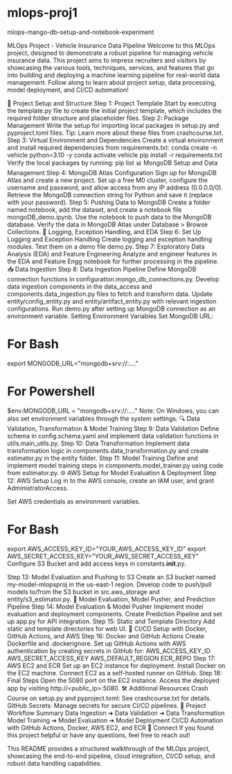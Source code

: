 # mlops-proj1
mlops-mango-db-setup-and-notebook-experiment


MLOps Project - Vehicle Insurance Data Pipeline
Welcome to this MLOps project, designed to demonstrate a robust pipeline for managing vehicle insurance data. This project aims to impress recruiters and visitors by showcasing the various tools, techniques, services, and features that go into building and deploying a machine learning pipeline for real-world data management. Follow along to learn about project setup, data processing, model deployment, and CI/CD automation!

📁 Project Setup and Structure
Step 1: Project Template
Start by executing the template.py file to create the initial project template, which includes the required folder structure and placeholder files.
Step 2: Package Management
Write the setup for importing local packages in setup.py and pyproject.toml files.
Tip: Learn more about these files from crashcourse.txt.
Step 3: Virtual Environment and Dependencies
Create a virtual environment and install required dependencies from requirements.txt:
conda create -n vehicle python=3.10 -y
conda activate vehicle
pip install -r requirements.txt
Verify the local packages by running:
pip list
📊 MongoDB Setup and Data Management
Step 4: MongoDB Atlas Configuration
Sign up for MongoDB Atlas and create a new project.
Set up a free M0 cluster, configure the username and password, and allow access from any IP address (0.0.0.0/0).
Retrieve the MongoDB connection string for Python and save it (replace <password> with your password).
Step 5: Pushing Data to MongoDB
Create a folder named notebook, add the dataset, and create a notebook file mongoDB_demo.ipynb.
Use the notebook to push data to the MongoDB database.
Verify the data in MongoDB Atlas under Database > Browse Collections.
📝 Logging, Exception Handling, and EDA
Step 6: Set Up Logging and Exception Handling
Create logging and exception handling modules. Test them on a demo file demo.py.
Step 7: Exploratory Data Analysis (EDA) and Feature Engineering
Analyze and engineer features in the EDA and Feature Engg notebook for further processing in the pipeline.
📥 Data Ingestion
Step 8: Data Ingestion Pipeline
Define MongoDB connection functions in configuration.mongo_db_connections.py.
Develop data ingestion components in the data_access and components.data_ingestion.py files to fetch and transform data.
Update entity/config_entity.py and entity/artifact_entity.py with relevant ingestion configurations.
Run demo.py after setting up MongoDB connection as an environment variable.
Setting Environment Variables
Set MongoDB URL:
# For Bash
export MONGODB_URL="mongodb+srv://<username>:<password>...."
# For Powershell
$env:MONGODB_URL = "mongodb+srv://<username>:<password>...."
Note: On Windows, you can also set environment variables through the system settings.
🔍 Data Validation, Transformation & Model Training
Step 9: Data Validation
Define schema in config.schema.yaml and implement data validation functions in utils.main_utils.py.
Step 10: Data Transformation
Implement data transformation logic in components.data_transformation.py and create estimator.py in the entity folder.
Step 11: Model Training
Define and implement model training steps in components.model_trainer.py using code from estimator.py.
🌐 AWS Setup for Model Evaluation & Deployment
Step 12: AWS Setup
Log in to the AWS console, create an IAM user, and grant AdministratorAccess.

Set AWS credentials as environment variables.

# For Bash
export AWS_ACCESS_KEY_ID="YOUR_AWS_ACCESS_KEY_ID"
export AWS_SECRET_ACCESS_KEY="YOUR_AWS_SECRET_ACCESS_KEY"
Configure S3 Bucket and add access keys in constants.__init__.py.

Step 13: Model Evaluation and Pushing to S3
Create an S3 bucket named my-model-mlopsproj in the us-east-1 region.
Develop code to push/pull models to/from the S3 bucket in src.aws_storage and entity/s3_estimator.py.
🚀 Model Evaluation, Model Pusher, and Prediction Pipeline
Step 14: Model Evaluation & Model Pusher
Implement model evaluation and deployment components.
Create Prediction Pipeline and set up app.py for API integration.
Step 15: Static and Template Directory
Add static and template directories for web UI.
🔄 CI/CD Setup with Docker, GitHub Actions, and AWS
Step 16: Docker and GitHub Actions
Create Dockerfile and .dockerignore.
Set up GitHub Actions with AWS authentication by creating secrets in GitHub for:
AWS_ACCESS_KEY_ID
AWS_SECRET_ACCESS_KEY
AWS_DEFAULT_REGION
ECR_REPO
Step 17: AWS EC2 and ECR
Set up an EC2 instance for deployment.
Install Docker on the EC2 machine.
Connect EC2 as a self-hosted runner on GitHub.
Step 18: Final Steps
Open the 5080 port on the EC2 instance.
Access the deployed app by visiting http://<public_ip>:5080.
🛠️ Additional Resources
Crash Course on setup.py and pyproject.toml: See crashcourse.txt for details.
GitHub Secrets: Manage secrets for secure CI/CD pipelines.
🎯 Project Workflow Summary
Data Ingestion ➔ Data Validation ➔ Data Transformation
Model Training ➔ Model Evaluation ➔ Model Deployment
CI/CD Automation with GitHub Actions, Docker, AWS EC2, and ECR
💬 Connect
If you found this project helpful or have any questions, feel free to reach out!

This README provides a structured walkthrough of the MLOps project, showcasing the end-to-end pipeline, cloud integration, CI/CD setup, and robust data handling capabilities.

